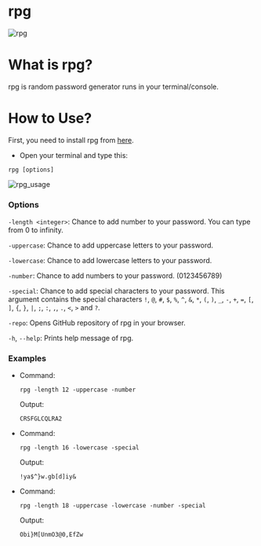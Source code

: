 # rpg
![rpg](https://github.com/AlperAkca79/rpg/assets/91411319/e49ec342-061c-45be-b993-70ac9629f7ae)

# What is rpg?
rpg is random password generator runs in your terminal/console.

# How to Use?
First, you need to install rpg from [here](https://github.com/AlperAkca79/rpg/releases/latest).

- Open your terminal and type this:
```
rpg [options]
```

![rpg_usage](https://github.com/AlperAkca79/cat/assets/91411319/db469b29-a4ec-48c0-92f1-2cf7d0f312d2)

### Options

`-length <integer>`: Chance to add number to your password. You can type from 0 to infinity.

`-uppercase`: Chance to add uppercase letters to your password.

`-lowercase`: Chance to add lowercase letters to your password.
 
`-number`: Chance to add numbers to your password. (0123456789)

`-special`: Chance to add special characters to your password. This argument contains the special characters `!`, `@`, `#`, `$`, `%`, `^`, `&`, `*`, `(`, `)`, `_`, `-`, `+`, `=`, `[`, `]`, `{`, `}`, `|`, `;`, `:`, `,`, `.`, `<`, `>` and `?`.

`-repo`: Opens GitHub repository of rpg in your browser.

`-h`, `--help`: Prints help message of rpg. 

### Examples
- Command:

  `rpg -length 12 -uppercase -number`

  Output:

  `CRSFGLCQLRA2`

- Command:

  `rpg -length 16 -lowercase -special`

  Output:

  `!ya$^}w.gb[d]iy&`

- Command:

  `rpg -length 18 -uppercase -lowercase -number -special`

  Output:

  `Obi}M[UnmO3@0,EfZw`